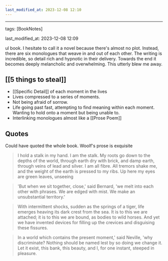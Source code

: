 ```yaml
---
last_modified_at: 2023-12-08 12:10
---
```

---

tags: [BookNotes]

last_modified_at: 2023-12-08 12:09

ul book. I hesitate to call it a novel because there's almost no plot. Instead, there are six monologues that weave in and out of each other. The writing is incredible, so detail rich and hypnotic in their delivery. Towards the end it becomes deeply melancholic and overwhelming. This utterly blew me away. 

## [[5 things to steal]]

* [[Specific Detail]] of each moment in the lives
* Lives compressed to a series of moments.
* Not being afraid of sorrow. 
* Life going past fast, attempting to find meaning within each moment. Wanting to hold onto a moment but being unable to.
* Interlinking monologues almost like a [[Prose Poem]]

## Quotes

Could have quoted the whole book. Woolf's prose is exquisite

> I hold a stalk in my hand. I am the stalk. My roots go down to the depths of the world, through earth dry with brick, and damp earth, through veins of lead and silver. I am all fibre. All tremors shake me, and the weight of the earth is pressed to my ribs. Up here my eyes are green leaves, unseeing

> 'But when we sit together, close,' said Bernard, 'we melt into each other with phrases. We are edged with mist. We make an unsubstantial territory.'

> With intermittent shocks, sudden as the springs of a tiger, life emerges heaving its dark crest from the sea. It is to this we are attached; it is to this we are bound, as bodies to wild horses. And yet we have invented devices for filling up the crevices and disguising these fissures.

> In a world which contains the present moment,' said Neville, 'why discriminate? Nothing should be named lest by so doing we change it. Let it exist, this bank, this beauty, and I, for one instant, steeped in pleasure.
